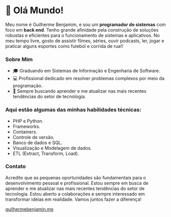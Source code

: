 # 👋 Olá Mundo! 
Meu nome é Guilherme Benjamim, e sou um **programador de sistemas** com foco em **back end**. Tenho grande afinidade pela construção de soluções robustas e eficientes para o funcionamento de sistemas e aplicativos. No meu tempo livre, gosto de assistir filmes, séries, ouvir podcasts, ler, jogar e praticar alguns esportes como futebol e corrida de rua!!

### Sobre Mim
   - 🎓 Graduando em Sistemas de Informação e Engenharia de Software.
   - 💻 Profissional dedicado em resolver problemas complexos por meio da programação.
   - 🌱 Sempre buscando aprender e me atualizar nas mais recentes tendências do setor de tecnologia.

### Aqui estão algumas das minhas habilidades técnicas:
   - PHP e Python.
   - Frameworks.
   - Containers.
   - Controle de versão.
   - Banco de dados e SQL.
   - Visualização e Modelagem de dados.
   - ETL (Extract, Transform, Load).


### Contato
Acredito que as pequenas oportunidades são fundamentais para o desenvolvimento pessoal e profissional. Estou sempre em busca de aprender e me atualizar nas mais recentes tendências do setor de tecnologia.
Estou aberto a colaborações e sempre interessado em transformar ideias em realidade. Vamos juntos fazer a diferença!

 [guilhermebenjamin.me](http://guilhermebenjamin.me/)
